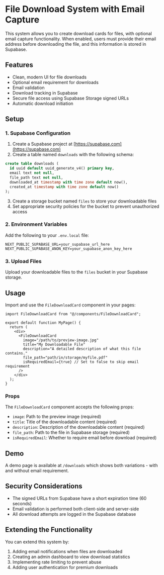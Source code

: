 # File Download System with Email Capture

This system allows you to create download cards for files, with optional email capture functionality. When enabled, users must provide their email address before downloading the file, and this information is stored in Supabase.

## Features

- Clean, modern UI for file downloads
- Optional email requirement for downloads
- Email validation
- Download tracking in Supabase
- Secure file access using Supabase Storage signed URLs
- Automatic download initiation

## Setup

### 1. Supabase Configuration

1. Create a Supabase project at [https://supabase.com](https://supabase.com)
2. Create a table named `downloads` with the following schema:

```sql
create table downloads (
  id uuid default uuid_generate_v4() primary key,
  email text not null,
  file_path text not null,
  downloaded_at timestamp with time zone default now(),
  created_at timestamp with time zone default now()
);
```

3. Create a storage bucket named `files` to store your downloadable files
4. Set appropriate security policies for the bucket to prevent unauthorized access

### 2. Environment Variables

Add the following to your `.env.local` file:

```
NEXT_PUBLIC_SUPABASE_URL=your_supabase_url_here
NEXT_PUBLIC_SUPABASE_ANON_KEY=your_supabase_anon_key_here
```

### 3. Upload Files

Upload your downloadable files to the `files` bucket in your Supabase storage.

## Usage

Import and use the `FileDownloadCard` component in your pages:

```tsx
import FileDownloadCard from "@/components/FileDownloadCard";

export default function MyPage() {
  return (
    <div>
      <FileDownloadCard 
        image="/path/to/preview-image.jpg"
        title="My Downloadable File"
        description="A detailed description of what this file contains."
        file_path="path/in/storage/myfile.pdf"
        isRequiredEmail={true} // Set to false to skip email requirement
      />
    </div>
  );
}
```

### Props

The `FileDownloadCard` component accepts the following props:

- `image`: Path to the preview image (required)
- `title`: Title of the downloadable content (required)
- `description`: Description of the downloadable content (required)
- `file_path`: Path to the file in Supabase storage (required)
- `isRequiredEmail`: Whether to require email before download (required)

## Demo

A demo page is available at `/downloads` which shows both variations - with and without email requirement.

## Security Considerations

- The signed URLs from Supabase have a short expiration time (60 seconds)
- Email validation is performed both client-side and server-side
- All download attempts are logged in the Supabase database

## Extending the Functionality

You can extend this system by:

1. Adding email notifications when files are downloaded
2. Creating an admin dashboard to view download statistics
3. Implementing rate limiting to prevent abuse
4. Adding user authentication for premium downloads 